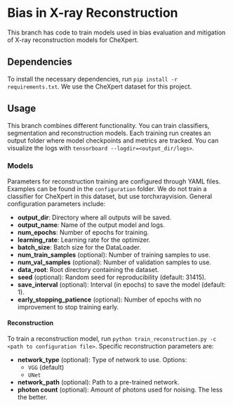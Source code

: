 # Bias in X-ray Reconstruction 
This branch has code to train models used in bias evaluation and mitigation of X-ray reconstruction models for CheXpert.

## Dependencies 
To install the necessary dependencies, run `pip install -r requirements.txt`. We use the CheXpert dataset for this project.

## Usage 
This branch combines different functionality. You can train classifiers, segmentation and reconstruction models. Each training run creates an output folder where model checkpoints and metrics are tracked. You can visualize the logs with `tensorboard --logdir=<output_dir/logs>`. 

### Models 
Parameters for reconstruction training are configured through YAML files. Examples can be found in the `configuration` folder. We do not train a classifier for CheXpert in this dataset, but use torchxrayvision. General configuration parameters include: 

- **output_dir**: Directory where all outputs will be saved.
- **output_name**: Name of the output model and logs.
- **num_epochs**: Number of epochs for training.
- **learning_rate**: Learning rate for the optimizer.
- **batch_size**: Batch size for the DataLoader.
- **num_train_samples** (optional): Number of training samples to use.
- **num_val_samples** (optional): Number of validation samples to use.
- **data_root**: Root directory containing the dataset.
- **seed** (optional): Random seed for reproducibility (default: 31415).
- **save_interval** (optional): Interval (in epochs) to save the model (default: 1).
- **early_stopping_patience** (optional): Number of epochs with no improvement to stop training early.

#### Reconstruction
To train a reconstruction model, run `python train_reconstruction.py -c <path to configuration file>`. 
Specific reconstruction parameters are: 
- **network_type** (optional): Type of network to use. Options:
  - `VGG` (default)
  - `UNet`
- **network_path** (optional): Path to a pre-trained network.
- **photon count** (optional): Amount of photons used for noising. The less the better.
